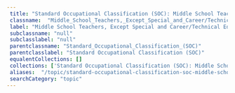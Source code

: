 ```yaml
--- 
 title: "Standard Occupational Classification (SOC): Middle School Teachers, Except Special and Career/Technical Education" 
 classname:  "Middle_School_Teachers,_Except_Special_and_Career/Technical_Education" 
 label: "Middle School Teachers, Except Special and Career/Technical Education" 
 subclassname: "null" 
 subclasslabel: "null" 
 parentclassname: "Standard_Occupational_Classification_(SOC)" 
 parentclasslabel: "Standard Occupational Classification (SOC)" 
 equalentCollections: [] 
 collections: ['Standard Occupational Classification (SOC): Middle School Teachers, Except Special and Career/Technical Education']
 aliases:  "/topic/standard-occupational-classification-soc-middle-school-teachers-except-special-and-careertechnical-education"  
 searchCategory: "topic" 
---
```

